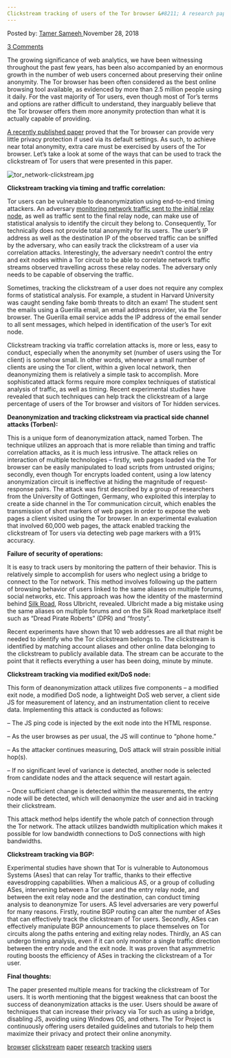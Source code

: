 ```yaml
---
Clickstream tracking of users of the Tor browser &#8211; A research paper
---
```

<article class="post-listing post-27401 post type-post status-publish format-standard has-post-thumbnail hentry 
tag-browser tag-clickstream tag-paper tag-research  tag-tracking tag-users">
<div class="post-inner">
<span>Posted by: <a href="https://www.deepdotweb.com/author/tamersameeh/" title="">Tamer Sameeh </a></span>
<span>November 28, 2018</span>

<span><a href="https://www.deepdotweb.com/2018/11/28/clickstream-tracking-of-users-of-the-tor-browser-a-research-paper/#comments">3 Comments</a></span>


<p>The growing significance of web analytics, we have been witnessing throughout the past few years, has been also accompanied by an enormous growth in the number of web users concerned about preserving their online anonymity. The Tor browser has been often considered as the best online browsing tool available, as evidenced by more than 2.5 million people using it daily. For the vast majority of Tor users, even though most of Tor&#8217;s terms and options are rather difficult to understand, they inarguably believe that the Tor browser offers them more anonymity protection than what it is actually capable of providing.</p>
<p><a href="https://www.tandfonline.com/doi/abs/10.1080/23742917.2018.1518060">A recently published paper</a> proved that the Tor browser can provide very little privacy protection if used via its default settings. As such, to achieve near total anonymity, extra care must be exercised by users of the Tor browser. Let&#8217;s take a look at some of the ways that can be used to track the clickstream of Tor users that were presented in this paper.</p>
<p><img class="wp-image-27404" src="/imgs/2018/11/tor_network-clickstream-jpg-1.jpeg" alt="tor_network-clickstream.jpg" srcset="/imgs/2018/11/tor_network-clickstream-jpg-1.jpeg 680w, /imgs/2018/11/tor_network-clickstream-jpg-1-300x176.jpeg 300w" sizes="(max-width: 680px) 100vw, 680px" /></p>
<p><strong>Clickstream tracking via timing and traffic correlation:</strong></p>
<p>Tor users can be vulnerable to deanonymization using end-to-end timing attackers. An adversary <a href="https://www.deepdotweb.com/2018/10/10/digestor-comparative-tool-for-tor-passive-traffic-analysis-attacks/">monitoring network traffic sent to the initial relay node</a>, as well as traffic sent to the final relay node, can make use of statistical analysis to identify the circuit they belong to. Consequently, Tor technically does not provide total anonymity for its users. The user&#8217;s IP address as well as the destination IP of the observed traffic can be sniffed by the adversary, who can easily track the clickstream of a user via correlation attacks. Interestingly, the adversary needn&#8217;t control the entry and exit nodes within a Tor circuit to be able to correlate network traffic streams observed travelling across these relay nodes. The adversary only needs to be capable of observing the traffic.</p>
<p>Sometimes, tracking the clickstream of a user does not require any complex forms of statistical analysis. For example, a student in Harvard University was caught sending fake bomb threats to ditch an exam! The student sent the emails using a Guerilla email, an email address provider, via the Tor browser. The Guerilla email service adds the IP address of the email sender to all sent messages, which helped in identification of the user&#8217;s Tor exit node.</p>
<p>Clickstream tracking via traffic correlation attacks is, more or less, easy to conduct, especially when the anonymity set (number of users using the Tor client) is somehow small. In other words, whenever a small number of clients are using the Tor client, within a given local network, then deanonymizing them is relatively a simple task to accomplish. More sophisticated attack forms require more complex techniques of statistical analysis of traffic, as well as timing. Recent experimental studies have revealed that such techniques can help track the clickstream of a large percentage of users of the Tor browser and visitors of Tor hidden services.</p>
<p><strong>Deanonymization and tracking clickstream via practical side channel attacks (Torben):</strong></p>
<p>This is a unique form of deanonymization attack, named Torben. The technique utilizes an approach that is more reliable than timing and traffic correlation attacks, as it is much less intrusive. The attack relies on interaction of multiple technologies &#8211; firstly, web pages loaded via the Tor browser can be easily manipulated to load scripts from untrusted origins; secondly, even though Tor encrypts loaded content, using a low latency anonymization circuit is ineffective at hiding the magnitude of request-response pairs. The attack was first described by a group of researchers from the University of Gottingen, Germany, who exploited this interplay to create a side channel in the Tor communication circuit, which enables the transmission of short markers of web pages in order to expose the web pages a client visited using the Tor browser. In an experimental evaluation that involved 60,000 web pages, the attack enabled tracking the clickstream of Tor users via detecting web page markers with a 91% accuracy.</p>
<p><strong>Failure of security of operations:</strong></p>
<p>It is easy to track users by monitoring the pattern of their behavior. This is relatively simple to accomplish for users who neglect using a bridge to connect to the Tor network. This method involves following up the pattern of browsing behavior of users linked to the same aliases on multiple forums, social networks, etc. This approach was how the identity of the mastermind behind <a href="https://www.deepdotweb.com/2015/01/15/step-towards-the-star-chamber/">Silk Road</a>, Ross Ulbricht, revealed. Ulbricht made a big mistake using the same aliases on multiple forums and on the Silk Road marketplace itself such as &#8220;Dread Pirate Roberts&#8221; (DPR) and &#8220;frosty&#8221;.</p>
<p>Recent experiments have shown that 10 web addresses are all that might be needed to identify who the Tor clickstream belongs to. The clickstream is identified by matching account aliases and other online data belonging to the clickstream to publicly available data. The stream can be accurate to the point that it reflects everything a user has been doing, minute by minute.</p>
<p><strong>Clickstream tracking via modified exit/DoS node:</strong></p>
<p>This form of deanonymization attack utilizes five components &#8211; a modified exit node, a modified DoS node, a lightweight DoS web server, a client side JS for measurement of latency, and an instrumentation client to receive data. Implementing this attack is conducted as follows:</p>
<p>&#8211; The JS ping code is injected by the exit node into the HTML response.</p>
<p>&#8211; As the user browses as per usual, the JS will continue to &#8220;phone home.&#8221;</p>
<p>&#8211; As the attacker continues measuring, DoS attack will strain possible initial hop(s).</p>
<p>&#8211; If no significant level of variance is detected, another node is selected from candidate nodes and the attack sequence will restart again.</p>
<p>&#8211; Once sufficient change is detected within the measurements, the entry node will be detected, which will denaonymize the user and aid in tracking their clickstream.</p>
<p>This attack method helps identify the whole patch of connection through the Tor network. The attack utilizes bandwidth multiplication which makes it possible for low bandwidth connections to DoS connections with high bandwidths.</p>
<p><strong>Clickstream tracking via BGP:</strong></p>
<p>Experimental studies have shown that Tor is vulnerable to Autonomous Systems (Ases) that can relay Tor traffic, thanks to their effective eavesdropping capabilities. When a malicious AS, or a group of colluding ASes, intervening between a Tor user and the entry relay node, and between the exit relay node and the destination, can conduct timing analysis to deanonymize Tor users. AS level adversaries are very powerful for many reasons. Firstly, routine BGP routing can alter the number of ASes that can effectively track the clickstream of Tor users. Secondly, ASes can effectively manipulate BGP announcements to place themselves on Tor circuits along the paths entering and exiting relay nodes. Thirdly, an AS can undergo timing analysis, even if it can only monitor a single traffic direction between the entry node and the exit node. It was proven that asymmetric routing boosts the efficiency of ASes in tracking the clickstream of a Tor user.</p>
<p><strong>Final thoughts:</strong></p>
<p>The paper presented multiple means for tracking the clickstream of Tor users. It is worth mentioning that the biggest weakness that can boost the success of deanonymization attacks is the user. Users should be aware of techniques that can increase their privacy via Tor such as using a bridge, disabling JS, avoiding using Windows OS, and others. The Tor Project is continuously offering users detailed guidelines and tutorials to help them maximize their privacy and protect their online anonymity.</p>
</div>
<a href="https://www.deepdotweb.com/tag/browser/" rel="tag">browser</a> <a href="https://www.deepdotweb.com/tag/clickstream/" rel="tag">clickstream</a> <a href="https://www.deepdotweb.com/tag/paper/" rel="tag">paper</a> <a href="https://www.deepdotweb.com/tag/research/" rel="tag">research</a>  <a href="https://www.deepdotweb.com/tag/tracking/" rel="tag">tracking</a> <a href="https://www.deepdotweb.com/tag/users/" rel="tag">users</a></span> <span style="display:none" class="updated">2018-11-28<a href="https://www.deepdotweb.com/author/tamersameeh/" title="Posts by Tamer Sameeh" rel="author">Tamer Sameeh</a></strong></div>

